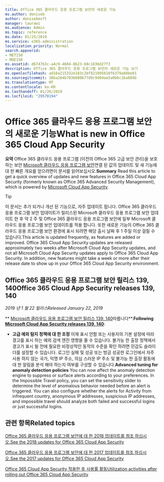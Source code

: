 ```yaml
---
title: Office 365 클라우드 응용 프로그램 보안의 새로운 기능
ms.author: deniseb
author: denisebmsft
manager: laurawi
ms.audience: Admin
ms.topic: reference
ms.date: 01/25/2019
ms.service: o365-administration
localization_priority: Normal
search.appverid:
- MET150
- MOE150
ms.assetid: d674763c-a4c9-4604-8623-68c1836d27f3
description: Office 365 클라우드 응용 프로그램 보안의 새로운 기능 보기
ms.openlocfilehash: ad16a215332e183c2bf821095610f6379a88be01
ms.sourcegitcommit: 38ba284b793b080b77d9c9d94ae5a0b6c1ba689b
ms.translationtype: MT
ms.contentlocale: ko-KR
ms.lasthandoff: 01/26/2019
ms.locfileid: "29570194"
---
```

# <a name="what-is-new-in-office-365-cloud-app-security"></a><span data-ttu-id="651fd-103">Office 365 클라우드 응용 프로그램 보안의 새로운 기능</span><span class="sxs-lookup"><span data-stu-id="651fd-103">What is new in Office 365 Cloud App Security</span></span>

<span data-ttu-id="651fd-104">**요약** Office 365 클라우드 응용 프로그램 (이전의 Office 365 고급 보안 관리)을 보호 하는 보안 [Microsoft 클라우드 응용 프로그램 보안](https://aka.ms/whatiscas)연결 된 값의 업데이트 및 새 기능에 대 한 빠른 개요를 얻으려면이 문서를 읽어보십시오.</span><span class="sxs-lookup"><span data-stu-id="651fd-104">**Summary** Read this article to get a quick overview of updates and new features in Office 365 Cloud App Security (formerly known as Office 365 Advanced Security Management), which is powered by [Microsoft Cloud App Security](https://aka.ms/whatiscas).</span></span>
  
> [!TIP]
> <span data-ttu-id="651fd-p101">이 문서는 추가 되거나 개선 된 기능으로, 자주 업데이트 됩니다. Office 365 클라우드 응용 프로그램 보안 업데이트가 릴리스된 Microsoft 클라우드 응용 프로그램 보안 업데이트 한 후 약 2 주 및 Office 365 클라우드 응용 프로그램 보안에 일부 Microsoft 클라우드 응용 프로그램 보안 업데이트를 적용 합니다. 또한 새로운 기능이 Office 365 클라우드 응용 프로그램 보안 환경에 표시 되려면 해당 출시 날짜 후 1 주일 이상 걸릴 수 있습니다.</span><span class="sxs-lookup"><span data-stu-id="651fd-p101">This article is updated frequently, as features are added or improved. Office 365 Cloud App Security updates are released approximately two weeks after Microsoft Cloud App Security updates, and not all Microsoft Cloud App Security updates apply to Office 365 Cloud App Security. In addition, new features might take a week or more after their release date to show up in your Office 365 Cloud App Security environment.</span></span>

## <a name="office-365-cloud-app-security-releases-139-140"></a><span data-ttu-id="651fd-108">Office 365 클라우드 응용 프로그램 보안 릴리스 139, 140</span><span class="sxs-lookup"><span data-stu-id="651fd-108">Office 365 Cloud App Security releases 139, 140</span></span>

<span data-ttu-id="651fd-109">*2019 년 1 월 22 릴리스*</span><span class="sxs-lookup"><span data-stu-id="651fd-109">*Released January 22, 2019*</span></span>

<span data-ttu-id="651fd-110">\*\* [Microsoft 클라우드 응용 프로그램 보안 릴리스 139, 140](https://docs.microsoft.com/cloud-app-security/release-notes#cloud-app-security-release-139-140)따릅니다\*\*.</span><span class="sxs-lookup"><span data-stu-id="651fd-110">**Following [Microsoft Cloud App Security releases 139, 140](https://docs.microsoft.com/cloud-app-security/release-notes#cloud-app-security-release-139-140)**:</span></span>

- <span data-ttu-id="651fd-p102">**고급 예외 탐지 정책에 대 한 조정** 이제 표시 안함 또는 사용자의 기본 설정에 따라 경고를 표시 하는 예외 검색 엔진 영향을 줄 수 있습니다. 불가능 한 출장 정책에서 경고가 표시 될 전에 필요한 비정상적인 동작의 수준을 확인 하려면 민감도 슬라이더를 설정할 수 있습니다. 로그인 실패 및 성공 또는 방금 성공한 로그인에서 자주 사용 하지 않는 국가, 익명 IP 주소, 의심 스러운 IP 주소 및 불가능 한 출장 활동에 대 한 알림을 분석 해야 하는지 여부를 구성할 수 있습니다.</span><span class="sxs-lookup"><span data-stu-id="651fd-p102">**Advanced tuning for anomaly detection policies** You can now affect the anomaly detection engine to suppress or surface alerts according to your preferences. In the Impossible Travel policy, you can set the sensitivity slider to determine the level of anomalous behavior needed before an alert is triggered. You can also configure whether the alerts for Activity from infrequent country, anonymous IP addresses, suspicious IP addresses, and impossible travel should analyze both failed and successful logins or just successful logins.</span></span> 

## <a name="related-topics"></a><span data-ttu-id="651fd-114">관련 항목</span><span class="sxs-lookup"><span data-stu-id="651fd-114">Related topics</span></span>

[<span data-ttu-id="651fd-115">Office 365 클라우드 응용 프로그램 보안에 대 한 2018 업데이트를 참조 하십시오.</span><span class="sxs-lookup"><span data-stu-id="651fd-115">See the 2018 updates for Office 365 Cloud App Security</span></span>](new-in-office-365-cas-2018.md)

[<span data-ttu-id="651fd-116">Office 365 클라우드 응용 프로그램 보안에 대 한 2017 업데이트를 참조 하십시오.</span><span class="sxs-lookup"><span data-stu-id="651fd-116">See the 2017 updates for Office 365 Cloud App Security</span></span>](new-in-office-365-cas-2017.md)
    
[<span data-ttu-id="651fd-117">Office 365 Cloud App Security 적용한 후 사용률 활동</span><span class="sxs-lookup"><span data-stu-id="651fd-117">Utilization activities after rolling out Office 365 Cloud App Security</span></span>](utilization-activities-for-ocas.md)